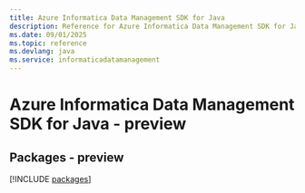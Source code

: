```yaml
---
title: Azure Informatica Data Management SDK for Java
description: Reference for Azure Informatica Data Management SDK for Java
ms.date: 09/01/2025
ms.topic: reference
ms.devlang: java
ms.service: informaticadatamanagement
---
```

# Azure Informatica Data Management SDK for Java - preview
## Packages - preview
[!INCLUDE [packages](informatica-data-management-index.md)]